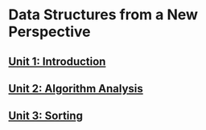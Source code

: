# Data Structures from a New Perspective

## [Unit 1: Introduction](1_Introduction/index.md)

## [Unit 2: Algorithm Analysis](2_AlgorithmAnalysis/index.md)

## [Unit 3: Sorting](3_Sorting/index.md)